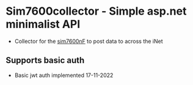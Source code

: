 # Sim7600collector - Simple asp.net minimalist API
- Collector for the [sim7600nF](https://github.com/Proxicon/sim7600nF) to post data to across the iNet

## Supports basic auth
- Basic jwt auth implemented 17-11-2022
